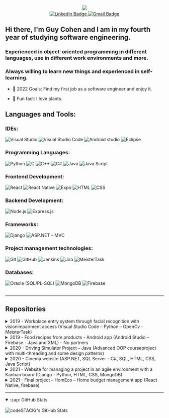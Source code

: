 <style>
    td, th {
   border: none!important;
}
</style>

<div id="header" align="center">
 <img src="https://media.giphy.com/media/fwbzI2kV3Qrlpkh59e/giphy.gif" width="200"/>
 <div id="badges">
    <a href="https://www.linkedin.com/in/guy-cohen-software-engineer/">
      <img src="https://img.shields.io/badge/LinkedIn-0a66c2?style=for-the-badge&logo=linkedin&logoColor=white" alt="LinkedIn Badge"/>
    </a>
    <a href="mailto:Guyco070@gmail.com">
      <img src="https://img.shields.io/badge/Gmail-red?style=for-the-badge&logo=gmail&logoColor=white" alt="Gmail Badge"/>
    </a>
  </div>
</div>

## Hi there, I'm Guy Cohen and I am in my fourth year of studying software engineering.

### Experienced in object-oriented programming in different languages, use in different work environments and more.

### Always willing to learn new things and experienced in self-learning.

<!-- - 🔭 Check out my VS Code course: [Become A VS Code SuperHero!][course]! -->

- 🥅 2022 Goals: Find my first job as a software engineer and enjoy it.

- 🌱 Fun fact: I love plants.
  <!-- - 👯 I’m looking to collaborate with other content creators -->
    <!-- - ⚡ Fun fact: I love plants. -->
    <!-- - 😻 Check out the NFT collection I created: [CodeCats](https://opensea.io/collection/codecats?search[sortAscending]=true&search[sortBy]=PRICE&search[toggles][0]=BUY_NOW) -->

<!-- ### Connect with me:

[![website](./img/globe-light.svg)](https://codestackr.com#gh-light-mode-only)
[![website](./img/globe-dark.svg)](https://codestackr.com#gh-dark-mode-only)
&nbsp;&nbsp;
[![website](./img/youtube-light.svg)](https://youtube.com/codestackr#gh-light-mode-only)
[![website](./img/youtube-dark.svg)](https://youtube.com/codestackr#gh-dark-mode-only)
&nbsp;&nbsp;
[![website](./img/twitter-light.svg)](https://twitter.com/codestackr#gh-light-mode-only)
[![website](./img/twitter-dark.svg)](https://twitter.com/codestackr#gh-dark-mode-only)
&nbsp;&nbsp;
[![website](./img/linkedin-light.svg)](https://linkedin.com/in/codeSTACKr#gh-light-mode-only)
[![website](./img/linkedin-dark.svg)](https://linkedin.com/in/codeSTACKr#gh-dark-mode-only)
&nbsp;&nbsp;
[![website](./img/instagram-light.svg)](https://instagram.com/codeSTACKr#gh-light-mode-only)
[![website](./img/instagram-dark.svg)](https://instagram.com/codeSTACKr#gh-dark-mode-only) -->

## Languages and Tools:

<!-- <table>
<tr>
  <td>
    <img align="center" alt="Visual Studio Code" src="https://cdn.jsdelivr.net/gh/devicons/devicon/icons/vscode/vscode-original.svg" />
  </td>
  <td>
    <img alt="JavaScript" src="https://cdn.jsdelivr.net/gh/devicons/devicon/icons/javascript/javascript-original.svg" />
  </td>
</tr>
</tr>
  <td>
    Visual Studio Code
  </td>
  <td>
    Java Script
  </td>
</tr>
</table> -->
<div>

### IDEs:

<img alt="Visual Studio" src="https://img.shields.io/badge/Visual%20Studio-aa75e9?style=for-the-badge&logo=VisualStudio&logoColor=white" />
<img alt="Visual Studio Code" src="https://img.shields.io/badge/Visual%20Studio%20Code-0078d7?style=for-the-badge&logo=visualstudiocode&logoColor=white" />
<img alt="Android studio" src="https://img.shields.io/badge/Android%20Studio-669933?style=for-the-badge&logo=androidstudio&logoColor=white" />
<img alt="Eclipse" src="https://img.shields.io/badge/eclipse-2C2255?style=for-the-badge&logo=eclipse&logoColor=white" />
<br />

### Programming Languages:

<img alt="Python" src="https://img.shields.io/badge/Python-4B8BBE?style=for-the-badge&logo=python&logoColor=white" />
<img alt="C" src="https://img.shields.io/badge/C-5c6bc0?style=for-the-badge&logo=c&logoColor=white" />
<img alt="C++" src="https://img.shields.io/badge/C++-5E97D0?style=for-the-badge&logo=cplusplus&logoColor=white" />
<img alt="C#" src="https://img.shields.io/badge/C%23-37008c?style=for-the-badge&logo=csharp&logoColor=white" />
<img alt="Java" src="https://img.shields.io/badge/Java-f89820?style=for-the-badge&logo=java&logoColor=white" />
<img alt="Java Script" src="https://img.shields.io/badge/Java%20Script-f7df1e?style=for-the-badge&logo=javascript&logoColor=white" />
<br />

### Frontend Development:

<img alt="React" src="https://img.shields.io/badge/react-61DBFB?style=for-the-badge&logo=react&logoColor=white" />
<img alt="React Native" src="https://img.shields.io/badge/React%20Native-61DBFB?style=for-the-badge&logo=react&logoColor=white" />
<img alt="Expo" src="https://img.shields.io/badge/Expo-33363b?style=for-the-badge&logo=Expo&logoColor=white" />
<img alt="HTML" src="https://img.shields.io/badge/HTML-e34c26?style=for-the-badge&logo=html5&logoColor=white" />
<img alt="CSS" src="https://img.shields.io/badge/CSS-264de4?style=for-the-badge&logo=css3&logoColor=white" />
<br />

### Backend Development:

<img alt="Node.js" src="https://img.shields.io/badge/Node.js-68A063?style=for-the-badge&logo=node.js&logoColor=white" />
<img alt="Express.js" src="https://img.shields.io/badge/Express-363636?style=for-the-badge&logo=Express&logoColor=white" />
<br />

### Frameworks:

<img alt="Django" src="https://img.shields.io/badge/Django-092d1f?style=for-the-badge&logo=django&logoColor=white" />
<img alt="ASP.NET – MVC" src="https://img.shields.io/badge/ASP.NET-4e2acd?style=for-the-badge&logo=dotnet&logoColor=white" />
<br />

### Project management technologies:

<!-- <img alt="Windows Form" src="https://img.shields.io/badge/GitHub-171515?style=for-the-badge&logo=github&logoColor=white" /> -->
<img alt="Git" src="https://img.shields.io/badge/Git-F1502F?style=for-the-badge&logo=git&logoColor=white" />
<img alt="GitHub" src="https://img.shields.io/badge/GitHub-171515?style=for-the-badge&logo=github&logoColor=white" />
<img alt="Jenkins" src="https://img.shields.io/badge/Jenkins-212529?style=for-the-badge&logo=Jenkins&logoColor=white" />
<img alt="Jira" src="https://img.shields.io/badge/Jira-004fc6?style=for-the-badge&logo=Jirasoftware&logoColor=white" />
<img alt="MeisterTask" src="https://img.shields.io/badge/MeisterTask-00a5f7?style=for-the-badge&logo=meistertask&logoColor=white" style="padding-right:10px;"/>
<br />

### Databases:

<img alt="Oracle (SQL/PL-SQL)" src="https://img.shields.io/badge/Oracle-F80102?style=for-the-badge&logo=oracle&logoColor=white" />
<img alt="MongoDB" src="https://img.shields.io/badge/MongoDB-3FA037?style=for-the-badge&logo=mongodb&logoColor=white" />
<img alt="Firebase" src="https://img.shields.io/badge/Firebase-F6820D?style=for-the-badge&logo=Firebase&logoColor=white" />

</div>
<!-- 
XML -->
<!-- <img alt="SQL Server" src="https://img.shields.io/badge/GitHub-171515?style=for-the-badge&logo=github&logoColor=white" /> -->

<!-- <img alt="HTML5" src="https://cdn.jsdelivr.net/gh/devicons/devicon/icons/html5/html5-original.svg" />
<img alt="CSS3" src="https://cdn.jsdelivr.net/gh/devicons/devicon/icons/css3/css3-original.svg" /> -->

<!-- <img alt="MySQL" src="https://cdn.jsdelivr.net/gh/devicons/devicon/icons/mysql/mysql-original.svg" /> -->

<!-- (<img alt="Terminal" src="./img/terminal-light.svg" />)
(<img alt="Terminal" src="./img/terminal-dark.svg" />) -->

<br />

---

## Repositories

<div id='repositories' class='skill2'>
<details>
    <summary> 2019 - Workplace entry system through facial recognition with visionimpairment access (Visual Studio Code – Python – OpenCv - MeisterTask) </summary>
<br />

[![Readme Card](https://github-readme-stats.vercel.app/api/pin/?username=YonatanHen&repo=Face_Rec_System&bg_color=09131B)](https://github.com/YonatanHen/Face_Rec_System)

</details>

<details>

<summary> 2019 - Food recipes from products - Android app (Android Studio – Firebase - Java and XML) – No partners </summary>
<br />

[![Readme Card](https://github-readme-stats.vercel.app/api/pin/?username=Guyco070&repo=Food-recipes-from-products---android-App&bg_color=09131B)](https://github.com/Guyco070/Food-recipes-from-products---android-App)

<a href='https://youtu.be/C4j5wOaLyi8'>
Youtube video:
  <img alt="Watch the video" width="300px" src="./assets/frpic.png" />
</a>

</details>

<details>

<summary> 2020 - Driving Simulator Project – Java (Advanced OOP courseproject with multi-threading and some design patterns) </summary>
<br />

[![Readme Card](https://github-readme-stats.vercel.app/api/pin/?username=yarinab1&repo=Traffic-simulator-java&bg_color=09131B)](https://github.com/yarinab1/Traffic-simulator-java)

</details>

<details>
<summary> 2020 - Cinema website (ASP.NET, SQL Server – C#, SQL, HTML, CSS, Java Script) </summary>
<br />

[![Readme Card](https://github-readme-stats.vercel.app/api/pin/?username=Guyco070&repo=Cinema-website---ASP.NET-Sql-Developer&bg_color=09131B)](https://github.com/Guyco070/Cinema-website---ASP.NET-Sql-Developer)

</details>

<details>

<summary> 2021 - Website for managing a project in an agile environment with a Kanban board (Django - Python, HTML, CSS, MongoDB) </summary>
<br />

[![Readme Card](https://github-readme-stats.vercel.app/api/pin/?username=Guyco070&repo=Agile-method-Python-WEB&bg_color=09131B)](https://github.com/Guyco070/Agile-method-Python-WEB)

</details>

<details>

<summary> 2021 - Final project – HomEco – Home budget management app (React Native, firebase) </summary>
<br />

[![Readme Card](https://github-readme-stats.vercel.app/api/pin/?username=Guyco070&repo=HomEco-Final-project--React-Native-&bg_color=09131B)](https://github.com/Guyco070/HomEco-Final-project--React-Native-)

</details>

</div>

</details>

---

<details open>

 <summary>:zap: GitHub Stats</summary>
 <br />

 <img alt="codeSTACKr's GitHub Stats" src="https://github-readme-stats.vercel.app/api?username=Guyco070&show_icons=true&hide_border=false&title_color=ff652f&icon_color=FFE400&bg_color=09131B&text_color=ffffff&border_color=0c1a25&hide=issues" />

</details>

<!-- [website]: https://codeSTACKr.com
[course]: http://vsCodeHero.com
[twitter]: https://twitter.com/codeSTACKr
[youtube]: https://youtube.com/codeSTACKr
[instagram]: https://instagram.com/codeSTACKr
[linkedin]: https://linkedin.com/in/codeSTACKr
[webdevplaylist]: https://www.youtube.com/playlist?list=PLkwxH9e_vrAJ0WbEsFA9W3I1W-g_BTsbt
[jsplaylist]: https://www.youtube.com/playlist?list=PLkwxH9e_vrALRJKu7wfXby3MKeflhTu6B
[cssplaylist]: https://www.youtube.com/playlist?list=PLkwxH9e_vrALSdvZuEh6gqQdmDoDIoqz4
[reactplaylist]: https://www.youtube.com/playlist?list=PLkwxH9e_vrAK4TdffpxKY3QGyHCpxFcQ0 -->
